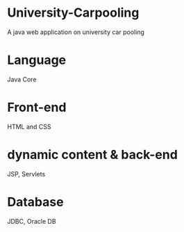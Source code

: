 # University-Carpooling
A java web application on university car pooling

# Language  
Java Core
# Front-end 
HTML and CSS 
# dynamic content & back-end 
 JSP, Servlets
# Database
JDBC, Oracle DB 
